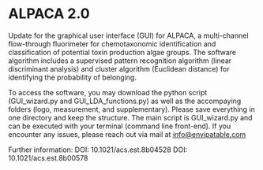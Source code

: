 # ALPACA 2.0
Update for the graphical user interface (GUI) for ALPACA, a multi-channel flow-through fluorimeter for chemotaxonomic identification and classification of potential toxin production algae groups.
The software algorithm includes a supervised pattern recognition algorithm (linear discriminant analysis) and cluster algorithm (Euclidean distance) for identifying the probability of belonging. 

To access the software, you may download the python script (GUI_wizard.py and GUI_LDA_functions.py) as well as the accompaying folders (logo, measurement, and supplementary). Please save everything in one directory and keep the structure. The main script is GUI_wizard.py and can be executed with your terminal (command line front-end). If you encounter any issues, please reach out via mail at info@envipatable.com

Further information:
DOI: 10.1021/acs.est.8b04528
DOI: 10.1021/acs.est.8b00578
